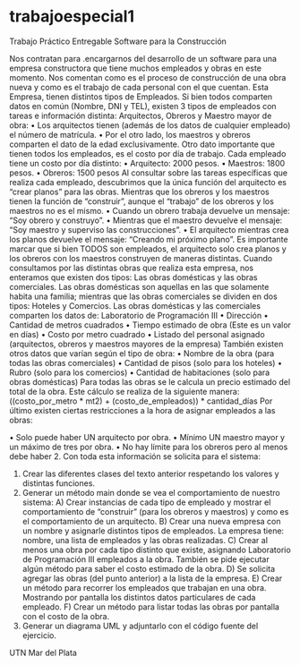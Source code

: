 # trabajoespecial1

Trabajo Práctico Entregable
Software para la Construcción

Nos contratan para .encargarnos del desarrollo de un software para una
empresa constructora que tiene muchos empleados y obras en este momento. Nos
comentan como es el proceso de construcción de una obra nueva y como es el
trabajo de cada personal con el que cuentan.
Esta Empresa, tienen distintos tipos de Empleados. Si bien todos comparten
datos en común (Nombre, DNI y TEL), existen 3 tipos de empleados con tareas e
información distinta: Arquitectos, Obreros y Maestro mayor de obra:
 • Los arquitectos tienen (además de los datos de cualquier empleado) el
número de matrícula.
 • Por el otro lado, los maestros y obreros comparten el dato de la edad
exclusivamente.
Otro dato importante que tienen todos los empleados, es el costo por día de
trabajo. Cada empleado tiene un costo por día distinto:
 • Arquitecto: 2000 pesos.
 • Maestros: 1800 pesos.
 • Obreros: 1500 pesos
Al consultar sobre las tareas específicas que realiza cada empleado,
descubrimos que la única función del arquitecto es “crear planos” para las obras.
Mientras que los obreros y los maestros tienen la función de “construir”, aunque el
“trabajo” de los obreros y los maestros no es el mismo.
 • Cuando un obrero trabaja devuelve un mensaje: “Soy obrero y construyo”.
 • Mientras que el maestro devuelve el mensaje: “Soy maestro y superviso las
construcciones”.
 • El arquitecto mientras crea los planos devuelve el mensaje: “Creando mi
próximo plano”.
Es importante marcar que si bien TODOS son empleados, el arquitecto solo
crea planos y los obreros con los maestros construyen de maneras distintas.
Cuando consultamos por las distintas obras que realiza esta empresa, nos
enteramos que existen dos tipos: Las obras domésticas y las obras comerciales.
Las obras domésticas son aquellas en las que solamente habita una familia;
mientras que las obras comerciales se dividen en dos tipos: Hoteles y Comercios.
Las obras domésticas y las comerciales comparten los datos de:
Laboratorio de Programación III
 • Dirección
 • Cantidad de metros cuadrados
 • Tiempo estimado de obra (Este es un valor en días)
 • Costo por metro cuadrado
 • Listado del personal asignado (arquitectos, obreros y maestros
mayores de la empresa)
También existen otros datos que varían según el tipo de obra:
 • Nombre de la obra (para todas las obras comerciales)
 • Cantidad de pisos (solo para los hoteles)
 • Rubro (solo para los comercios)
 • Cantidad de habitaciones (solo para obras domésticas)
Para todas las obras se le calcula un precio estimado del total de la obra.
Este cálculo se realiza de la siguiente manera:
((costo_por_metro * mt2) + (costo_de_empleados)) * cantidad_días
Por último existen ciertas restricciones a la hora de asignar empleados a las
obras:

 • Solo puede haber UN arquitecto por obra.
 • Mínimo UN maestro mayor y un máximo de tres por obra.
 • No hay límite para los obreros pero al menos debe haber 2.
Con toda esta información se solicita para el sistema:
1) Crear las diferentes clases del texto anterior respetando los valores y distintas
funciones.
2) Generar un método main donde se vea el comportamiento de nuestro sistema:
A) Crear instancias de cada tipo de empleado y mostrar el comportamiento
de “construir” (para los obreros y maestros) y como es el comportamiento de
un arquitecto.
B) Crear una nueva empresa con un nombre y asignarle distintos tipos de
empleados. La empresa tiene: nombre, una lista de empleados y las obras
realizadas.
C) Crear al menos una obra por cada tipo distinto que existe, asignando
Laboratorio de Programación III
empleados a la obra. También se pide ejecutar algún método para saber el
costo estimado de la obra.
D) Se solicita agregar las obras (del punto anterior) a la lista de la empresa.
E) Crear un método para recorrer los empleados que trabajan en una obra.
Mostrando por pantalla los distintos datos particulares de cada empleado.
F) Crear un método para listar todas las obras por pantalla con el costo de la
obra.
3) Generar un diagrama UML y adjuntarlo con el código fuente del ejercicio.

UTN Mar del Plata
